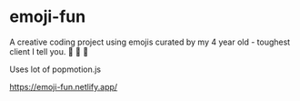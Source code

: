 # emoji-fun

A creative coding project using emojis curated by my 4 year old - toughest client I tell you. 🦄 🌈 🍭

Uses lot of popmotion.js

https://emoji-fun.netlify.app/

